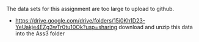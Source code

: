 The data sets for this assignment are too large to upload to github.
 - https://drive.google.com/drive/folders/15i0Kh1D23-YeUakje4EZg3wTr0tu10Ok?usp=sharing
download and unzip this data into the Ass3 folder
